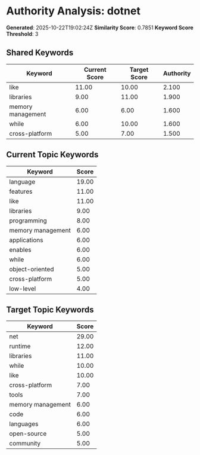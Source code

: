 # Authority Analysis: dotnet

**Generated**: 2025-10-22T19:02:24Z
**Similarity Score**: 0.7851
**Keyword Score Threshold**: 3

## Shared Keywords

| Keyword | Current Score | Target Score | Authority |
|---------|---------------|--------------|-----------|
| like | 11.00 | 10.00 | 2.100 |
| libraries | 9.00 | 11.00 | 1.900 |
| memory management | 6.00 | 6.00 | 1.600 |
| while | 6.00 | 10.00 | 1.600 |
| cross-platform | 5.00 | 7.00 | 1.500 |

## Current Topic Keywords

| Keyword | Score |
|---------|-------|
| language | 19.00 |
| features | 11.00 |
| like | 11.00 |
| libraries | 9.00 |
| programming | 8.00 |
| memory management | 6.00 |
| applications | 6.00 |
| enables | 6.00 |
| while | 6.00 |
| object-oriented | 5.00 |
| cross-platform | 5.00 |
| low-level | 4.00 |

## Target Topic Keywords

| Keyword | Score |
|---------|-------|
| net | 29.00 |
| runtime | 12.00 |
| libraries | 11.00 |
| while | 10.00 |
| like | 10.00 |
| cross-platform | 7.00 |
| tools | 7.00 |
| memory management | 6.00 |
| code | 6.00 |
| languages | 6.00 |
| open-source | 5.00 |
| community | 5.00 |

